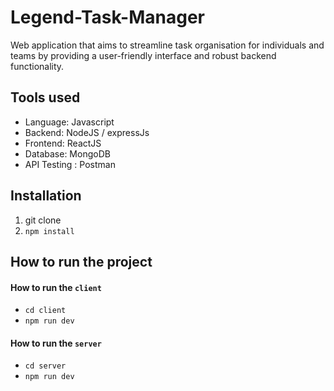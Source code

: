 # Legend-Task-Manager
Web application that aims to streamline task organisation for individuals and teams by providing a user-friendly interface and robust backend functionality.

## Tools used
- Language: Javascript
- Backend: NodeJS / expressJs
- Frontend: ReactJS
- Database: MongoDB
- API Testing : Postman

##  Installation
1. git clone
2. ```npm install```

## How to run the project
#### How to run the ```client```
- ```cd client```
- ```npm run dev```

#### How to run the ```server```
- ```cd server```
- ```npm run dev```

